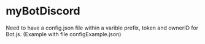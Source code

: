 # myBotDiscord

Need to have a config.json file within a varible prefix, token and ownerID for Bot.js.
(Example with file configExample.json)